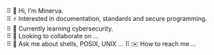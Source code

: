 ⠿ 🪬 Hi, I’m Minerva.  
⠿ ⚡️ Interested in documentation, standards and secure programming.  
⠿ 🌱 Currently learning cybersecurity.  
⠿ 🚀 Looking to collaborate on ...  
⠿ 💬 Ask me about shells, POSIX, UNIX ...
⠿ ✉️ How to reach me ...  
